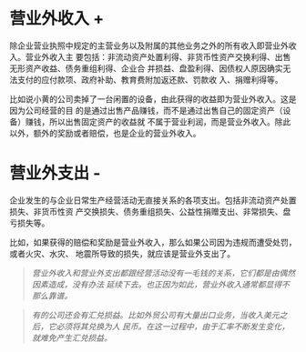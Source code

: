 # 营业外收入 +

除企业营业执照中规定的主营业务以及附属的其他业务之外的所有收入即营业外收入。营业外收入主
要包括：非流动资产处置利得、非货币性资产交换利得、出售无形资产收益、债务重组利得、企业合
并损益、盘盈利得、因债权人原因确实无法支付的应付款项、政府补助、教育费附加返还款、罚款收
入、捐赠利得等。

比如说小黄的公司卖掉了一台闲置的设备，由此获得的收益即为营业外收入。这是因为公司经营的目
的是通过出售产品赚钱，而不是通过出售自己的固定资产（设备）赚钱，所以出售固定资产的收益就
不属于营业利润，而是营业外收入。除此以外，额外的奖励或者赔偿，也是企业的营业外收入。

# 营业外支出 -

企业发生的与企业日常生产经营活动无直接关系的各项支出。包括非流动资产处置损失、非货币性资
产交换损失、债务重组损失、公益性捐赠支出、非常损失、盘亏损失等。

比如，如果获得的赔偿和奖励是营业外收入，那么如果公司因为违规而遭受处罚，或者火灾、水灾、
地震所导致的损失，就应该是营业外支出了。

> *营业外收入和营业外支出都跟经营活动没有一毛钱的关系，它们都是由偶然因素造成，没有办法
延续下去。也正因为如此，营业外收入通常都显得不那么靠谱。*

>*有的公司还会有汇兑损益。比如外贸公司有大量出口业务，当收入美元之后，它必须将其兑换为人
民币。在这一过程中，由于汇率不断发生变化，就难免产生汇兑损益。*
